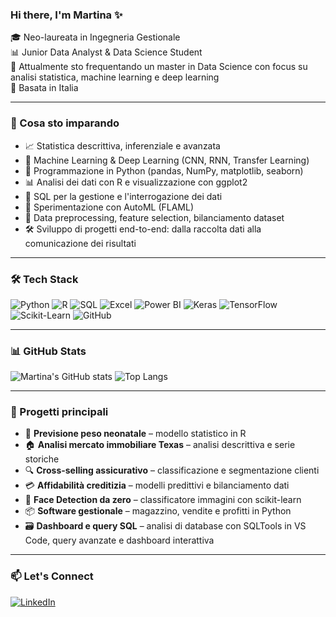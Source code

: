 ### Hi there, I'm Martina ✨

🎓 Neo-laureata in Ingegneria Gestionale  
📊 Junior Data Analyst & Data Science Student  
🚀 Attualmente sto frequentando un master in Data Science con focus su analisi statistica, machine learning e deep learning  
📍 Basata in Italia

---

### 🧠 Cosa sto imparando

- 📈 Statistica descrittiva, inferenziale e avanzata
- 🤖 Machine Learning & Deep Learning (CNN, RNN, Transfer Learning)
- 🐍 Programmazione in Python (pandas, NumPy, matplotlib, seaborn)
- 📊 Analisi dei dati con R e visualizzazione con ggplot2
- 💾 SQL per la gestione e l'interrogazione dei dati
- 🧪 Sperimentazione con AutoML (FLAML)
- 📂 Data preprocessing, feature selection, bilanciamento dataset
- 🛠 Sviluppo di progetti end-to-end: dalla raccolta dati alla comunicazione dei risultati

---

### 🛠 Tech Stack
![Python](https://img.shields.io/badge/Python-3776AB?style=for-the-badge&logo=python&logoColor=white)
![R](https://img.shields.io/badge/R-276DC3?style=for-the-badge&logo=r&logoColor=white)
![SQL](https://img.shields.io/badge/SQL-4479A1?style=for-the-badge&logo=postgresql&logoColor=white)
![Excel](https://img.shields.io/badge/Excel-217346?style=for-the-badge&logo=microsoft-excel&logoColor=white)
![Power BI](https://img.shields.io/badge/Power_BI-F2C811?style=for-the-badge&logo=powerbi&logoColor=black)
![Keras](https://img.shields.io/badge/Keras-D00000?style=for-the-badge&logo=keras&logoColor=white)
![TensorFlow](https://img.shields.io/badge/TensorFlow-FF6F00?style=for-the-badge&logo=tensorflow&logoColor=white)
![Scikit-Learn](https://img.shields.io/badge/scikit--learn-F7931E?style=for-the-badge&logo=scikit-learn&logoColor=white)
![GitHub](https://img.shields.io/badge/GitHub-181717?style=for-the-badge&logo=github)

---

### 📊 GitHub Stats
![Martina's GitHub stats](https://github-readme-stats.vercel.app/api?username=TUO_USERNAME&show_icons=true&theme=radical)
![Top Langs](https://github-readme-stats.vercel.app/api/top-langs/?username=TUO_USERNAME&layout=compact&theme=radical)

---

### 📂 Progetti principali
- 🧮 **Previsione peso neonatale** – modello statistico in R
- 🏠 **Analisi mercato immobiliare Texas** – analisi descrittiva e serie storiche
- 🔍 **Cross-selling assicurativo** – classificazione e segmentazione clienti
- 💳 **Affidabilità creditizia** – modelli predittivi e bilanciamento dati
- 🤖 **Face Detection da zero** – classificatore immagini con scikit-learn
- 📦 **Software gestionale** – magazzino, vendite e profitti in Python
- 🗃 **Dashboard e query SQL** – analisi di database con SQLTools in VS Code, query avanzate e dashboard interattiva


---

### 📫 Let's Connect
[![LinkedIn](https://img.shields.io/badge/LinkedIn-0A66C2?style=for-the-badge&logo=linkedin&logoColor=white)](https://www.linkedin.com/in/tuo-linkedin/)

